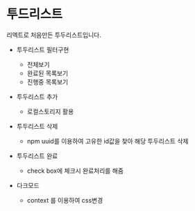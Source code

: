 # 투드리스트

리엑트로 처음만든 투두리스트입니다.

- 투두리스트 필터구현 
  - 전체보기
  - 완료된 목록보기
  - 진행중 목록보기

- 투두리스트 추가 
  - 로컬스토리지 활용 

- 투두리스트 삭제 
  -  npm uuid를 이용하여 고유한 id값을 찾아 해당 투두리스트 삭제

- 투두리스트 완료 
  - check box에 체크시 완료처리를 해줌 

- 다크모드 
  - context 를 이용하여 css변경 